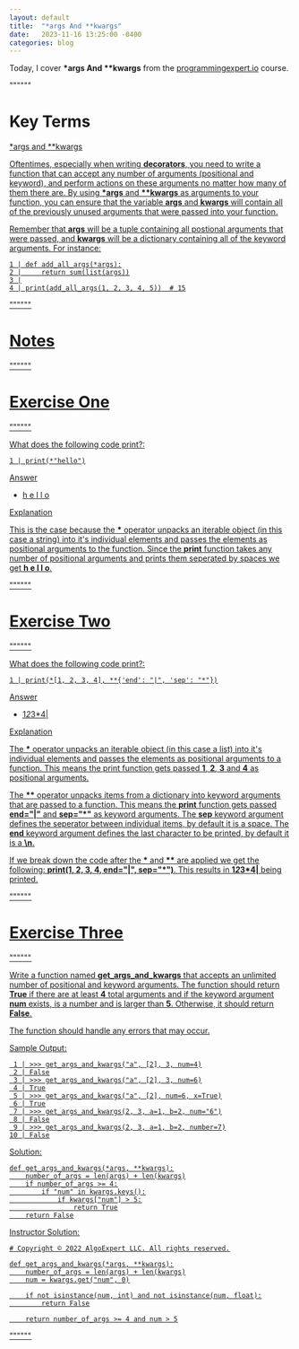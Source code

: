 ```yaml
---
layout: default
title:  "*args And **kwargs"
date:   2023-11-16 13:25:00 -0400
categories: blog
---
```


Today, I cover __*args And **kwargs__ from the [programmingexpert.io][course-site] course.

""""""

# Key Terms

<u>*args and **kwargs<u>

Oftentimes, especially when writing __decorators__, you need to write a function that can accept any number of arguments (positional and keyword), and perform actions on these arguments no matter how many of them there are. By using __*args__ and __**kwargs__ as arguments to your function, you can ensure that the variable __args__ and __kwargs__ will contain all of the previously unused arguments that were passed into your function.

Remember that __args__ will be a tuple containing all postional arguments that were passed, and __kwargs__ will be a dictionary containing all of the keyword arguments. For instance:

    1 | def add_all_args(*args):
    2 |     return sum(list(args))
    3 |
    4 | print(add_all_args(1, 2, 3, 4, 5))  # 15

""""""

# Notes

""""""

# Exercise One

""""""

What does the following code print?:

    1 | print(*"hello")

<u>Answer<u>

- h e l l o

<u>Explanation<u>

This is the case because the __*__ operator unpacks an iterable object (in this case a string) into it's individual elements and passes the elements as positional arguments to the function. Since the __print__ function takes any number of positional arguments and prints them seperated by spaces we get __h e l l o__.

""""""

# Exercise Two

""""""

What does the following code print?:

    1 | print(*[1, 2, 3, 4], **{'end': "|", 'sep': "*"})

<u>Answer<u>

- 1*2*3*4|

<u>Explanation<u>

The __*__ operator unpacks an iterable object (in this case a list) into it's individual elements and passes the elements as positional arguments to a function. This means the print function gets passed __1__, __2__, __3__ and __4__ as positional arguments.

The __\*\*__ operator unpacks items from a dictionary into keyword arguments that are passed to a function. This means the __print__ function gets passed __end="|"__ and __sep="*"__ as keyword arguments. The __sep__ keyword argument defines the seperator between individual items, by default it is a space. The __end__ keyword argument defines the last character to be printed, by default it is a __\n__.

If we break down the code after the __\*__ and __\*\*__ are applied we get the following: __print(1, 2, 3, 4, end="|", sep="\*")__. This results in __1*2*3*4|__ being printed.

""""""

# Exercise Three

""""""

Write a function named __get_args_and_kwargs__ that accepts an unlimited number of positional and keyword arguments. The function should return __True__ if there are at least __4__ total arguments and if the keyword argument __num__ exists, is a number and is larger than __5__. Otherwise, it should return __False__.

The function should handle any errors that may occur.

Sample Output:

     1 | >>> get_args_and_kwargs("a", [2], 3, num=4)
     2 | False
     3 | >>> get_args_and_kwargs("a", [2], 3, num=6)
     4 | True
     5 | >>> get_args_and_kwargs("a", [2], num=6, x=True)
     6 | True
     7 | >>> get_args_and_kwargs(2, 3, a=1, b=2, num="6")
     8 | False
     9 | >>> get_args_and_kwargs(2, 3, a=1, b=2, number=7)
    10 | False

Solution:

    def get_args_and_kwargs(*args, **kwargs):
        number_of_args = len(args) + len(kwargs)
        if number_of_args >= 4:
            if "num" in kwargs.keys():
                if kwargs["num"] > 5:
                    return True
        return False

Instructor Solution:

    # Copyright © 2022 AlgoExpert LLC. All rights reserved.

    def get_args_and_kwargs(*args, **kwargs):
        number_of_args = len(args) + len(kwargs)
        num = kwargs.get("num", 0)

        if not isinstance(num, int) and not isinstance(num, float):
            return False

        return number_of_args >= 4 and num > 5

""""""

[course-site]: https://www.programmingexpert.io/index